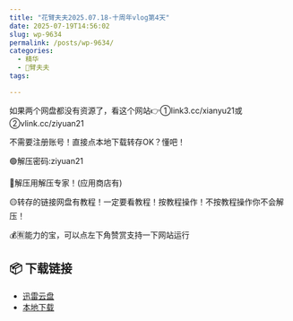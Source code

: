 ```yaml
---
title: "花臂夫夫2025.07.18-十周年vlog第4天"
date: 2025-07-19T14:56:02
slug: wp-9634
permalink: /posts/wp-9634/
categories:
  - 精华
  - 🌸臂夫夫
tags:

---
```


如果两个网盘都没有资源了，看这个网站👉①link3.cc/xianyu21或②vlink.cc/ziyuan21

不需要注册账号！直接点本地下载转存OK？懂吧！

🟢解压密码:ziyuan21

🔵解压用解压专家！(应用商店有)

🟡转存的链接网盘有教程！一定要看教程！按教程操作！不按教程操作你不会解压！

💰🈶能力的宝，可以点左下角赞赏支持一下网站运行

## 📦 下载链接
- [迅雷云盘](https://blziyuan21.com/pay-download/9634?key=7ba4bdf8fa&down_id=0)
- [本地下载](https://blziyuan21.com/pay-download/9634?key=7ba4bdf8fa&down_id=1)

